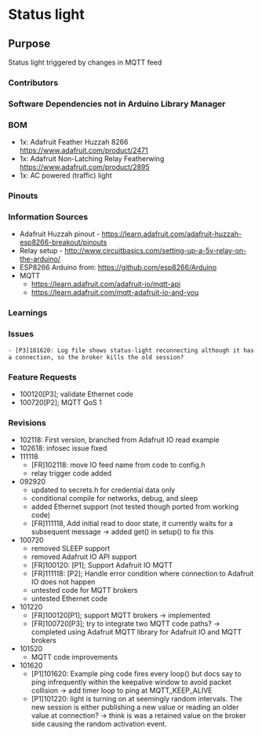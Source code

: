 # Status light

## Purpose 
Status light triggered by changes in MQTT feed

### Contributors

### Software Dependencies not in Arduino Library Manager 

### BOM
- 1x: Adafruit Feather Huzzah 8266 https://www.adafruit.com/product/2471
- 1x: Adafruit Non-Latching Relay Featherwing https://www.adafruit.com/product/2895
- 1x: AC powered (traffic) light

### Pinouts

### Information Sources
- Adafruit Huzzah pinout - https://learn.adafruit.com/adafruit-huzzah-esp8266-breakout/pinouts
- Relay setup - http://www.circuitbasics.com/setting-up-a-5v-relay-on-the-arduino/
- ESP8266 Arduino from: https://github.com/esp8266/Arduino
- MQTT
	- https://learn.adafruit.com/adafruit-io/mqtt-api
	- https://learn.adafruit.com/mqtt-adafruit-io-and-you

### Learnings

### Issues
	- [P3]101620: Log file shows status-light reconnecting although it has a connection, so the broker kills the old session?

### Feature Requests
- 100120[P3]; validate Ethernet code
- 100720[P2]; MQTT QoS 1

### Revisions
- 102118: First version, branched from Adafruit IO read example
- 102618: infosec issue fixed
- 111118
	- [FR]102118: move IO feed name from code to config.h
	- relay trigger code added
- 092920
	- updated to secrets.h for credential data only
	- conditional compile for networks, debug, and sleep
	- added Ethernet support (not tested though ported from working code)
	- [FR]111118, Add initial read to door state, it currently waits for a subsequent message -> added get() in setup() to fix this
- 100720
	- removed SLEEP support
	- removed Adafruit IO API support
	- [FR]100120: [P1]; Support Adafruit IO MQTT
	- [FR]111118: [P2]; Handle error condition where connection to Adafruit IO does not happen
	- untested code for MQTT brokers
	- untested Ethernet code
- 101220
	- [FR]100120[P1]; support MQTT brokers -> implemented
	- [FR]100720[P3]; try to integrate two MQTT code paths? -> completed using Adafruit MQTT library for Adafruit IO and MQTT brokers
- 101520
	- MQTT code improvements
- 101620
	- [P1]101620: Example ping code fires every loop() but docs say to ping infrequently within the keepalive window to avoid packet collision -> add timer loop to ping at MQTT_KEEP_ALIVE
	- [P1]101220: light is turning on at seemingly random intervals. The new session is either publishing a new value or reading an older value at connection? -> think is was a retained value on the broker side causing the random activation event.